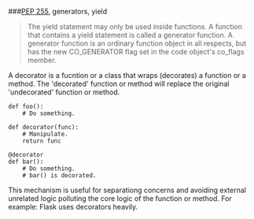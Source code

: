 ###[PEP 255](https://www.python.org/dev/peps/pep-0255/), generators, yield

> The yield statement may only be used inside functions.  A function that contains a yield statement is called a generator function.  A generator function is an ordinary function object in all respects, but has the new CO_GENERATOR flag set in the code object's co_flags member.



A decorator is a fucntion or a class that wraps (decorates) a function or a method. The 'decorated' function or method will replace the original 'undecorated' function or method.

```
def foo():
	# Do something.

def decorator(func):
	# Manipulate.
    return func

@decorator
def bar():
	# Do something.
	# bar() is decorated.
```

This mechanism is useful for separationg concerns and avoiding external unrelated logic polluting the core logic of the function or method. For example: Flask uses decorators heavily.